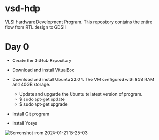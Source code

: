 # vsd-hdp
  VLSI Hardware Development Program. This repository contains the entire flow from RTL design to GDSII
# Day 0
* Create the GitHub Repository
* Download and install VitualBox
* Download and install Ubuntu 22.04. The VM configured with 8GB RAM and 40GB storage.
     - Update and upgarde the Ubuntu to latest version of program.
     - $ sudo apt-get update
     - $ sudo apt-get upgrade

* Install Git program
* Install Yosys

![Screenshot from 2024-01-21 15-25-03](https://github.com/ManjuLanjewar/vsd-hdp/assets/157192602/423d922a-59f2-48cf-bed0-fc79f9f4a00b)


